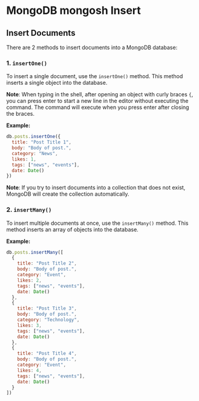 # MongoDB mongosh Insert

## Insert Documents

There are 2 methods to insert documents into a MongoDB database:

### 1. `insertOne()`

To insert a single document, use the `insertOne()` method. This method inserts a single object into the database.

**Note**: When typing in the shell, after opening an object with curly braces `{`, you can press enter to start a new line in the editor without executing the command. The command will execute when you press enter after closing the braces.

**Example:**
```javascript
db.posts.insertOne({
  title: "Post Title 1",
  body: "Body of post.",
  category: "News",
  likes: 1,
  tags: ["news", "events"],
  date: Date()
})
```
**Note**: If you try to insert documents into a collection that does not exist, MongoDB will create the collection automatically.

### 2. `insertMany()`

To insert multiple documents at once, use the `insertMany()` method. This method inserts an array of objects into the database.

**Example:**
```javascript
db.posts.insertMany([  
  {
    title: "Post Title 2",
    body: "Body of post.",
    category: "Event",
    likes: 2,
    tags: ["news", "events"],
    date: Date()
  },
  {
    title: "Post Title 3",
    body: "Body of post.",
    category: "Technology",
    likes: 3,
    tags: ["news", "events"],
    date: Date()
  },
  {
    title: "Post Title 4",
    body: "Body of post.",
    category: "Event",
    likes: 4,
    tags: ["news", "events"],
    date: Date()
  }
])
